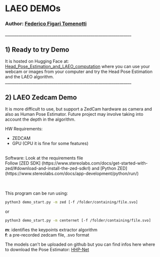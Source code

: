 # LAEO DEMOs
### Author: [Federico Figari Tomenotti](https://github.com/Fede1995) <br />
_________________________________________________________________<br />
## 1) Ready to try Demo 
It is hosted on Hugging Face at: [Head_Pose_Estimation_and_LAEO_computation](https://huggingface.co/spaces/FedeFT/Head_Pose_Estimation_and_LAEO_computation)
where you can use your webcam or images from your computer and try the Head Pose Estimation and the LAEO algorithm.
<br />
_________________________________________________________________<br />
## 2) LAEO Zedcam Demo
It is more difficult to use, but support a ZedCam hardware as camera and also as Human Pose Estimator. 
Future project may involve taking into account the depth in the algorithm.

HW Requirements: <br />
- ZEDCAM <br />
- GPU (CPU it is fine for some features) <br />
<br />
Software:
Look at the requirements file <br />
Follow [ZED SDK] (https://www.stereolabs.com/docs/get-started-with-zed/#download-and-install-the-zed-sdkrl) and [Python ZED](https://www.stereolabs.com/docs/app-development/python/run/) <br />

<br /><br />
This program can be run using:
```bash
python3 demo_start.py -m zed [-f /folder/containing/file.svo]
```
or 
```bash
python3 demo_start.py -m centernet [-f /folder/containing/file.svo]
```

**m**: identifies the keypoints extractor algorithm\
**f**: a pre-recorded zedcam file, .svo format

The models can't be uploaded on github but you can find infos here where to download the Pose Estimator: [HHP-Net](https://github.com/Malga-Vision/HHP-Net)
